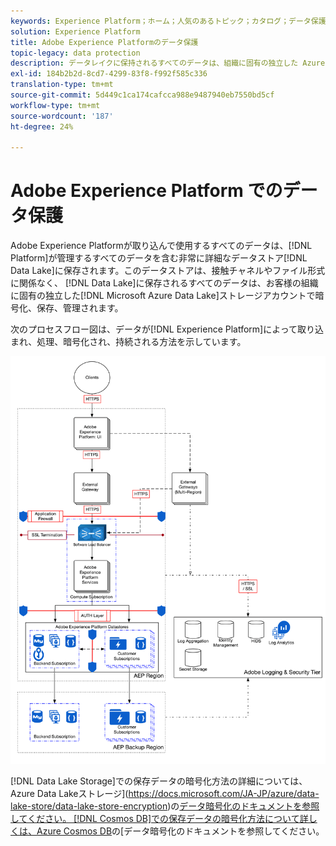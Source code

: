 ```yaml
---
keywords: Experience Platform；ホーム；人気のあるトピック；カタログ；データ保護；暗号化データレーク
solution: Experience Platform
title: Adobe Experience Platformのデータ保護
topic-legacy: data protection
description: データレイクに保持されるすべてのデータは、組織に固有の独立した Azure Data Lake Storage アカウントで暗号化、保存、管理されます。次のプロセスフロー図は、データがExperience Platformによって取り込まれ、処理、暗号化され、持続される方法を示しています。
exl-id: 184b2b2d-8cd7-4299-83f8-f992f585c336
translation-type: tm+mt
source-git-commit: 5d449c1ca174cafcca988e9487940eb7550bd5cf
workflow-type: tm+mt
source-wordcount: '187'
ht-degree: 24%

---
```


# Adobe Experience Platform でのデータ保護

Adobe Experience Platformが取り込んで使用するすべてのデータは、[!DNL Platform]が管理するすべてのデータを含む非常に詳細なデータストア[!DNL Data Lake]に保存されます。このデータストアは、接触チャネルやファイル形式に関係なく、 [!DNL Data Lake]に保存されるすべてのデータは、お客様の組織に固有の独立した[!DNL Microsoft Azure Data Lake]ストレージアカウントで暗号化、保存、管理されます。

次のプロセスフロー図は、データが[!DNL Experience Platform]によって取り込まれ、処理、暗号化され、持続される方法を示しています。

![](images/data-protection/flow.png)

[!DNL Data Lake Storage]での保存データの暗号化方法の詳細については、Azure Data Lakeストレージ](https://docs.microsoft.com/JA-JP/azure/data-lake-store/data-lake-store-encryption)の[データ暗号化のドキュメントを参照してください。 [!DNL Cosmos DB]での保存データの暗号化方法について詳しくは、Azure Cosmos DB](https://docs.microsoft.com/JA-JP/azure/cosmos-db/database-encryption-at-rest)の[データ暗号化のドキュメントを参照してください。
